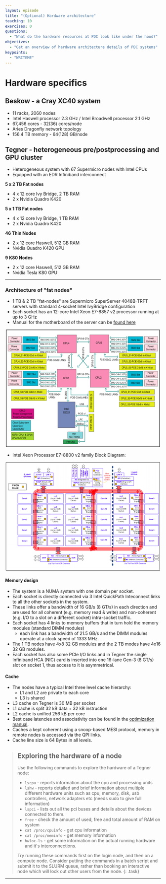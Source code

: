 ```yaml
---
layout: episode
title: "(Optional) Hardware architecture"
teaching: 10
exercises: 0
questions:
  - "What do the hardware resources at PDC look like under the hood?"
objectives:
  - "Get an overview of hardware architecture details of PDC systems"
keypoints:
  - "WRITEME"
---
```


# Hardware specifics

## Beskow - a Cray XC40 system

 - 11 racks, 2060 nodes
 - Intel Haswell processor 2.3 GHz / Intel Broadwell processor 2.1 GHz
 - 67,456 cores - 32(36) cores/node
 - Aries Dragonfly network topology
 - 156.4 TB memory - 64(128) GB/node

## Tegner - heterogeneous pre/postprocessing and GPU cluster

- Heterogeneous system with 67 Supermicro nodes with Intel CPUs 
- Equipped with an EDR Infiniband interconnect

**5 x 2 TB Fat nodes**
- 4 x 12 core Ivy Bridge, 2 TB RAM 
- 2 x Nvidia Quadro K420
  
**5 x 1 TB Fat nodes**
 - 4 x 12 core Ivy Bridge, 1 TB RAM 
 - 2 x Nvidia Quadro K420
  
**46 Thin Nodes**
- 2 x 12 core Haswell, 512 GB RAM 
- Nvidia Quadro K420 GPU

**9 K80 Nodes**
- 2 x 12 core Haswell, 512 GB RAM 
- Nvidia Tesla K80 GPU

---

### Architecture of "fat nodes"

- 1 TB & 2 TB "fat-nodes" are Supermicro SuperServer 4048B-TRFT servers with standard 4-socket Intel IvyBridge configuration
- Each socket has an 12-core Intel Xeon E7-8857 v2 processor running at up to 3 GHz
- Manual for the motherboard of the server can be 
  [found here](https://www.supermicro.com/manuals/motherboard/C606_602/MNL-1802.pdf)

<a href="https://www.supermicro.com/manuals/superserver/4U/MNL-1583.pdf">
<img src="../img/supermicro-block-diag.png" alt="supermicro" width="550" align="middle"> 
</a>

- Intel Xeon Processor E7-8800 v2 family Block Diagram:

<a href="https://software.intel.com/sites/default/files/managed/ea/25/329468-intel-xeon-processor-e5-e7-v2-uncore.pdf">
<img src="../img/ivybridge-socket-diag.png" alt="supermicro" width="550" align="middle"> 
</a>

#### Memory design

- The system is a NUMA system with one domain per socket.
- Each socket is directly connected via 3 Intel QuickPath Inteconnect links to 
  all the other sockets in the system.
- These links offer a bandwidth of 16 GB/s (8 GT/s) in each direction
  and are used for all coherent (e.g. memory read & write) and non-coherent 
  (e.g. I/O to a slot on a different socket) intra-socket traffic.
- Each socket has 4 links to memory buffers that in turn hold the
  memory modules (standard DIMM modules) 
  - each link has a bandwidth of 21.5 GB/s and the DIMM modules operate at a 
    clock speed of 1333 MHz.
- The 1 TB nodes have 4x8 32 GB modules and the 2 TB modes have 4x16
  32 GB modules.  
- Each socket has also some PCIe I/O links and in Tegner the single 
  Infiniband HCA (NIC) card is inserted into one
  16-lane Gen-3 (8 GT/s) slot on socket 1, thus access to it is asymmetrical.

#### Cache

- The nodes have a typical Intel three level cache hierarchy:
  - L1 and L2 are private to each core 
  - L3 is shared
- L3 cache on Tegner is 30 MB per socket 
- L1 cache is split 32 kB data + 32 kB instruction
- L2 cache is unified 256 kB per core 
- Best case latencies and associativity can be found in the 
  [optimization manual](https://software.intel.com/sites/default/files/managed/9e/bc/64-ia-32-architectures-optimization-manual.pdf). 
- Caches a kept coherent using a snoop-based MESI protocol, memory in remote 
  nodes is accessed via the QPI links.  
- Cache line size is 64 Bytes in all levels.

> ## Exploring the hardware of a node
>
> Use the following commands to explore the hardware of a Tegner node:
> - `lscpu` - reports information about the cpu and processing units
> - `lshw` - reports detailed and brief information about multiple different hardware units such as cpu, memory, disk, usb controllers, network adapters etc (needs sudo to give full information)
> - `lspci` - lists out all the pci buses and details about the devices connected to them.
> - `free` - check the amount of used, free and total amount of RAM on system
> - `cat /proc/cpuinfo` - get cpu information
> - `cat /proc/meminfo` - get memory information
> - `hwloc-ls` - get some information on the actual running hardware and it's interconnections.
> 
> Try running these commands first on the login node, and then on a compute 
> node. Consider putting the commands in a batch script and submit it to 
> the SLURM queue, rather than booking an interactive node which will lock 
> out other users from the node.
{: .task}

---

